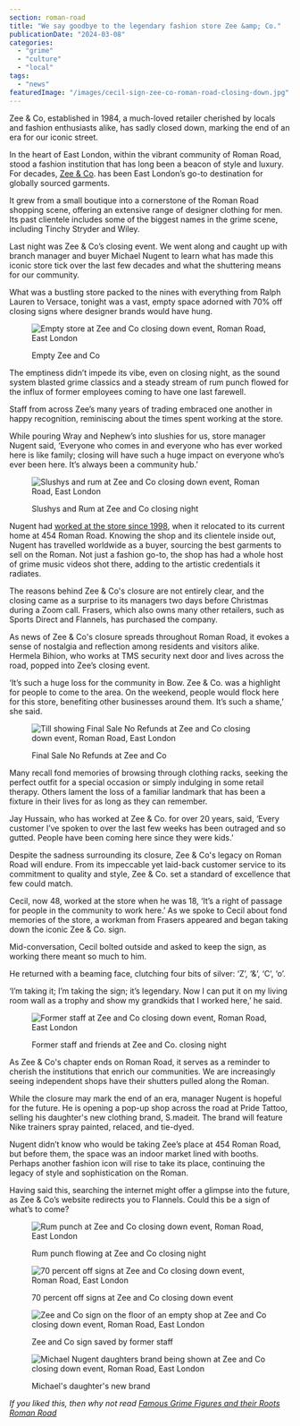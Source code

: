 ```yaml
---
section: roman-road
title: "We say goodbye to the legendary fashion store Zee &amp; Co."
publicationDate: "2024-03-08"
categories: 
  - "grime"
  - "culture"
  - "local"
tags: 
  - "news"
featuredImage: "/images/cecil-sign-zee-co-roman-road-closing-down.jpg"
---
```


Zee & Co, established in 1984, a much-loved retailer cherished by locals and fashion enthusiasts alike, has sadly closed down, marking the end of an era for our iconic street.

In the heart of East London, within the vibrant community of Roman Road, stood a fashion institution that has long been a beacon of style and luxury. For decades, [Zee & Co](https://www.zeeandco.co.uk/mens/store-bow). has been East London’s go-to destination for globally sourced garments. 

It grew from a small boutique into a cornerstone of the Roman Road shopping scene, offering an extensive range of designer clothing for men. Its past clientele includes some of the biggest names in the grime scene, including ​​Tinchy Stryder and Wiley. 

Last night was Zee & Co’s closing event. We went along and caught up with branch manager and buyer Michael Nugent to learn what has made this iconic store tick over the last few decades and what the shuttering means for our community.

What was a bustling store packed to the nines with everything from Ralph Lauren to Versace, tonight was a vast, empty space adorned with 70% off closing signs where designer brands would have hung. 

<figure>

![Empty store at Zee and Co closing down event, Roman Road, East London](/images/empty-zee-co-roman-road-closing-down-1024x683.jpg)

<figcaption>

Empty Zee and Co

</figcaption>

</figure>

The emptiness didn’t impede its vibe, even on closing night, as the sound system blasted grime classics and a steady stream of rum punch flowed for the influx of former employees coming to have one last farewell. 

Staff from across Zee’s many years of trading embraced one another in happy recognition, reminiscing about the times spent working at the store.

While pouring Wray and Nephew’s into slushies for us, store manager Nugent said, ‘Everyone who comes in and everyone who has ever worked here is like family; closing will have such a huge impact on everyone who’s ever been here. It’s always been a community hub.’

<figure>

![Slushys and rum at Zee and Co closing down event, Roman Road, East London](/images/slushy-zee-co-roman-road-closing-down-1024x683.jpg)

<figcaption>

Slushys and Rum at Zee and Co closing night

</figcaption>

</figure>

Nugent had [worked at the store since 1998](https://romanroadlondon.com/zee-and-co-male-fashion-bow/), when it relocated to its current home at 454 Roman Road. Knowing the shop and its clientele inside out, Nugent has travelled worldwide as a buyer, sourcing the best garments to sell on the Roman. Not just a fashion go-to, the shop has had a whole host of grime music videos shot there, adding to the artistic credentials it radiates.

The reasons behind Zee & Co's closure are not entirely clear, and the closing came as a surprise to its managers two days before Christmas during a Zoom call. Frasers, which also owns many other retailers, such as Sports Direct and Flannels, has purchased the company.

As news of Zee & Co's closure spreads throughout Roman Road, it evokes a sense of nostalgia and reflection among residents and visitors alike. Hermela Bihion, who works at TMS security next door and lives across the road, popped into Zee’s closing event.

‘It’s such a huge loss for the community in Bow. Zee & Co. was a highlight for people to come to the area. On the weekend, people would flock here for this store, benefiting other businesses around them. It’s such a shame,’ she said.

<figure>

![Till showing Final Sale No Refunds at Zee and Co closing down event, Roman Road, East London](/images/no-refunds-zee-co-roman-road-closing-down-1024x683.jpg)

<figcaption>

Final Sale No Refunds at Zee and Co

</figcaption>

</figure>

Many recall fond memories of browsing through clothing racks, seeking the perfect outfit for a special occasion or simply indulging in some retail therapy. Others lament the loss of a familiar landmark that has been a fixture in their lives for as long as they can remember. 

Jay Hussain, who has worked at Zee & Co. for over 20 years, said, ‘Every customer I’ve spoken to over the last few weeks has been outraged and so gutted. People have been coming here since they were kids.’

Despite the sadness surrounding its closure, Zee & Co's legacy on Roman Road will endure. From its impeccable yet laid-back customer service to its commitment to quality and style, Zee & Co. set a standard of excellence that few could match. 

Cecil, now 48, worked at the store when he was 18, ‘It’s a right of passage for people in the community to work here.’ As we spoke to Cecil about fond memories of the store, a workman from Frasers appeared and began taking down the iconic Zee & Co. sign. 

Mid-conversation, Cecil bolted outside and asked to keep the sign, as working there meant so much to him. 

He returned with a beaming face, clutching four bits of silver: ‘Z’, ‘&’, ‘C’, ‘o’.

‘I’m taking it; I’m taking the sign; it’s legendary. Now I can put it on my living room wall as a trophy and show my grandkids that I worked here,’ he said.

<figure>

![Former staff at Zee and Co closing down event, Roman Road, East London](/images/staff-zee-co-roman-road-closing-down-1024x683.jpg)

<figcaption>

Former staff and friends at Zee and Co. closing night

</figcaption>

</figure>

As Zee & Co's chapter ends on Roman Road, it serves as a reminder to cherish the institutions that enrich our communities. We are increasingly seeing independent shops have their shutters pulled along the Roman. 

While the closure may mark the end of an era, manager Nugent is hopeful for the future. He is opening a pop-up shop across the road at Pride Tattoo, selling his daughter's new clothing brand, S.madeit. The brand will feature Nike trainers spray painted, relaced, and tie-dyed. 

Nugent didn’t know who would be taking Zee’s place at 454 Roman Road, but before them, the space was an indoor market lined with booths. Perhaps another fashion icon will rise to take its place, continuing the legacy of style and sophistication on the Roman. 

Having said this, searching the internet might offer a glimpse into the future, as Zee & Co’s website redirects you to Flannels. Could this be a sign of what’s to come?

<figure>

![Rum punch at Zee and Co closing down event, Roman Road, East London](/images/rum-punch-zee-co-roman-road-closing-down-1024x683.jpg)

<figcaption>

Rum punch flowing at Zee and Co closing night

</figcaption>

</figure>

<figure>

![70 percent off signs at Zee and Co closing down event, Roman Road, East London](/images/70-percent-zee-co-roman-road-closing-down-1024x683.jpg)

<figcaption>

70 percent off signs at Zee and Co closing down event

</figcaption>

</figure>

<figure>

![Zee and Co sign on the floor of an empty shop at Zee and Co closing down event, Roman Road, East London](/images/sign-zee-co-roman-road-closing-down-1024x683.jpg)

<figcaption>

Zee and Co sign saved by former staff

</figcaption>

</figure>

<figure>

![Michael Nugent daughters brand being shown at Zee and Co closing down event, Roman Road, East London](/images/Michael-daughter-brand-zee-co-roman-road-closing-down-1024x683.jpg)

<figcaption>

Michael's daughter's new brand

</figcaption>

</figure>

_If you liked this, then why not read [Famous Grime Figures and their Roots Roman Road](https://romanroadlondon.com/famous-grime-music-figures-bow-e3-east-end-london/)_

